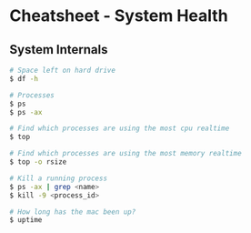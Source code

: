 # Cheatsheet - System Health

## System Internals

```sh
# Space left on hard drive
$ df -h

# Processes
$ ps
$ ps -ax

# Find which processes are using the most cpu realtime
$ top

# Find which processes are using the most memory realtime
$ top -o rsize

# Kill a running process
$ ps -ax | grep <name>
$ kill -9 <process_id>

# How long has the mac been up?
$ uptime
```

